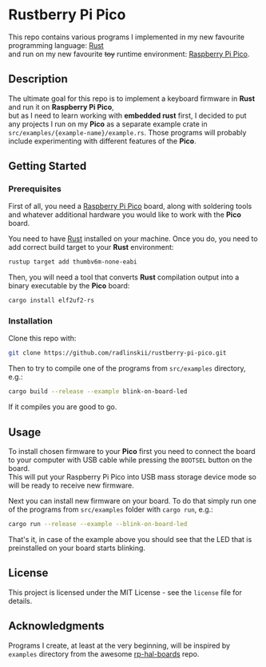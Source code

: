 # Rustberry Pi Pico

This repo contains various programs I implemented in my new favourite programming language: [Rust](https://www.rust-lang.org)<br/> and run on my new favourite ~~toy~~ runtime environment: [Raspberry Pi Pico](https://www.raspberrypi.com/products/raspberry-pi-pico/).

## Description

The ultimate goal for this repo is to implement a keyboard firmware in **Rust** and run it on **Raspberry Pi Pico**,<br/>
but as I need to learn working with **embedded rust** first, I decided to put any projects I run on my **Pico** as a separate example crate in `src/examples/{example-name}/example.rs`. Those programs will probably include experimenting with different features of the **Pico**.

## Getting Started

### Prerequisites

First of all, you need a [Raspberry Pi Pico](https://www.raspberrypi.com/products/raspberry-pi-pico/) board, along with soldering tools and whatever additional hardware you would like to work with the **Pico** board.

You need to have [Rust](https://www.rust-lang.org/tools/install) installed on your machine.
Once you do, you need to add correct build target to your **Rust** environment:

```sh
rustup target add thumbv6m-none-eabi
```

Then, you will need a tool that converts **Rust** compilation output into a binary executable by the **Pico** board:

```sh
cargo install elf2uf2-rs
```

### Installation

Clone this repo with:

```sh
git clone https://github.com/radlinskii/rustberry-pi-pico.git
```

Then to try to compile one of the programs from `src/examples` directory, e.g.:

```sh
cargo build --release --example blink-on-board-led
```

If it compiles you are good to go.

## Usage

To install chosen firmware to your **Pico** first you need to connect the board to your computer with USB cable while pressing the `BOOTSEL` button on the board.<br/>
This will put your Raspberry Pi Pico into USB mass storage device mode so will be ready to receive new firmware.

Next you can install new firmware on your board.
To do that simply run one of the programs from `src/examples` folder with `cargo run`, e.g.:

```sh
cargo run --release --example --blink-on-board-led
```

That's it, in case of the example above you should see that the LED that is preinstalled on your board starts blinking.

## License

This project is licensed under the MIT License - see the `license` file for details.

## Acknowledgments

Programs I create, at least at the very beginning, will be inspired by `examples` directory from the awesome [rp-hal-boards](https://github.com/rp-rs/rp-hal-boards/tree/main/boards/rp-pico) repo.
